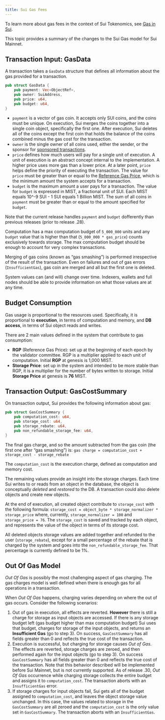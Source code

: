 ```yaml
---
title: Sui Gas Fees
---
```


To learn more about gas fees in the context of Sui Tokenomics, see [Gas in Sui](../learn/tokenomics/gas-in-sui.md).

This topic provides a summary of the changes to the Sui Gas model for Sui Mainnet.

## Transaction Input: GasData

A transaction takes a `GasData` structure that defines all information about the gas provided for a transaction.

```rust
pub struct GasData {
	pub payment: Vec<ObjectRef>,
	pub owner: SuiAddress,
	pub price: u64,
	pub budget: u64,
}
```

- `payment` is a vector of gas coin. It accepts only SUI coins, and the coins must be unique. On execution, Sui merges the coins together into a single coin object, specifically the first one. After execution, Sui deletes all of the coins except the first coin that holds the balance of the coins combined minus the gas cost for the transaction.
- `owner` is the single owner of all coins used, either the sender, or the sponsor for [sponsored transactions](../learn/sponsored-transactions.md).
- `price` defines how much users will pay for a single unit of execution. A unit of execution is an abstract concept internal to the implementation. A higher price uses more gas than a lower price. At a later point, `price` helps define the priority of executing the transaction. The value for `price` must be greater than or equal to the [Reference Gas Price](../learn/tokenomics/gas-pricing.md), which is the minimum amount the system accepts for a transaction.
- `budget` is the maximum amount a user pays for a transaction. The value for `budget` is expressed in MIST, a fractional unit of SUI. Each MIST equals 10^-9 SUI - 1 SUI equals 1 Billion MIST. The sum of all coins in `payment` must be greater than or equal to the amount specified for `budget`.

Note that the current release handles `payment` and `budget` dofferently than previous releases (prior to release .28).

Computation has a max computation budget of `5_000_000` units and any `budget` value that is higher than that (`5_000_000 * gas_price`) counts exclusively towards storage. The max computation budget should be enough to account for very complex transactions.

Merging of gas coins (known as “gas smashing”) is performed irrespective of the result of the transaction. Even on failures and out of gas errors (`InsufficientGas`), gas coin are merged and all but the first one is deleted.

System values can (and will) change over time. Indexers, wallets and full nodes should be able to provide information on what those values are at any time.

## Budget Consumption

Gas usage is proportional to the resources used. Specifically, it is proportional to **execution**, in terms of computation and memory, and **DB access**, in terms of Sui object reads and writes.

There are 2 main values defined in the system that contribute to gas consumption:

- **RGP** (Reference Gas Price): set up at the beginning of each epoch by the validator committee. RGP is a multiplier applied to each unit of computation. Initial **RGP** at genesis is 1,000 MIST.
- **Storage Price**: set up in the system and intended to be more stable than RGP, it is a multiplier for the number of bytes written to storage. Initial **Storage Price** at genesis is **76** MIST.

## Transaction Output: GasCostSummary

On transaction output, Sui provides the following information about gas:

```rust
pub struct GasCostSummary {
	pub computation_cost: u64,
	pub storage_cost: u64,
	pub storage_rebate: u64,
	pub non_refundable_storage_fee: u64,
}
```

The final gas charge, and so the amount subtracted from the gas coin (the first one after “gas smashing”) is:
`gas charge = computation_cost + storage_cost - storage_rebate`

The `computation_cost` is the execution charge, defined as computation and memory cost.

The remaining values provide an insight into the storage charges. Each time Sui writes to or reads from an object in the database, the object is conceptually _deleted_ and _restored_ to the DB. A transaction could also delete objects and create new objects.

At the end of execution, all created object contribute to `storage_cost` with the following formula: `storage_cost = object_byte * storage_normalizer * storage_price` where, currently, `storage_normalizer = 100` and `storage_price = 76`. The `storage_cost` is saved and tracked by each object, and represents the value of the object in terms of its storage cost.

All deleted objects storage values are added together and refunded to the user (`storage_rebate`), except for a small percentage of the rebate that is charged by the system and goes into the `non_refundable_storage_fee`. That percentage is currently defined to be 1%.

## Out Of Gas Model

*Out Of Gas* is possibly the most challenging aspect of gas charging. The gas charges model is well defined when there is enough gas for all operations in a transaction.

When *Out Of Gas* happens, charging varies depending on where the out of gas occurs. Consider the following scenarios:

1. Out of gas in execution, all effects are reverted. **However** there is still a charge for storage as input objects are accessed. If there is any storage budget left (gas budget higher than max computation budget) Sui uses that budget, charges for storage of the input objects, and returns an **Insufficient Gas** (go to step 3). On success, `GasCostSummary` has all fields greater than 0 and reflects the true cost of the transaction.
2. Execution is successful, but charging for storage causes *Out of Gas*.
   The effects are reverted, storage charges are zeroed, and then performed again for the input objects (go to step 3). On success `GasCostSummary` has all fields greater than 0 and reflects the true cost of the transaction.
   Note that this behavior described will be implemented before Sui Mainnet, but is not currently supported. As of release .30, *Out Of Gas* occurrence while charging storage collects the entire budget and assigns it to `computation_cost`. The transaction aborts with an `InsufficientGas` error.
3. If storage charges for input objects fail, Sui gets all of the budget assigned to `computation_cost`, and leaves the object storage value unchanged. In this case, the values related to storage in the `GasCostSummary` are all zeroed and the `computation_cost` is the only value set in `GasCostSummary`. The transaction aborts with an `InsufficientGas`.
